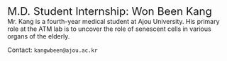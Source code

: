 <font size=5>M.D. Student Internship: Won Been Kang</font>
<br>
Mr. Kang is a fourth-year medical student at Ajou University.
His primary role at the ATM lab is to uncover the role of senescent cells in various organs of the elderly.

Contact: `kangwbeen@ajou.ac.kr`
